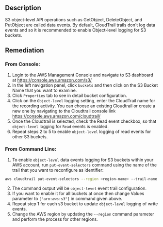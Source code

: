 ## Description

S3 object-level API operations such as GetObject, DeleteObject, and PutObject are called data events. By default, CloudTrail trails don't log data events and so it is recommended to enable Object-level logging for S3 buckets.

## Remediation

### From Console:

1. Login to the AWS Management Console and navigate to S3 dashboard at https://console.aws.amazon.com/s3/
2. In the left navigation panel, click `buckets` and then click on the S3 Bucket Name that you want to examine.
3. Click `Properties` tab to see in detail bucket configuration.
4. Click on the `Object-level` logging setting, enter the CloudTrail name for the recording activity. You can choose an existing Cloudtrail or create a new one by navigating to the Cloudtrail console link https://console.aws.amazon.com/cloudtrail/
5. Once the Cloudtrail is selected, check the Read event checkbox, so that `object-level` logging for `Read` events is enabled.
6. Repeat steps 2 to 5 to enable `object-level` logging of read events for other S3
buckets.

### From Command Line:

1. To enable `object-level` data events logging for S3 buckets within your AWS account, run `put-event-selectors` command using the name of the trail that you want to reconfigure as identifier:

```bash
aws cloudtrail put-event-selectors --region <region-name> --trail-name <trail-name> --event-selectors '[{ "ReadWriteType": "ReadOnly", "IncludeManagementEvents":true, "DataResources": [{ "Type": "AWS::S3::Object", "Values": ["arn:aws:s3:::<s3-bucket-name>/"] }] }]'
```

2. The command output will be `object-level` event trail configuration.
3. If you want to enable it for all buckets at once then change Values parameter to `["arn:aws:s3"]` in command given above.
4. Repeat step 1 for each s3 bucket to update `object-level` logging of write events.
5. Change the AWS region by updating the `--region` command parameter and perform the process for other regions.
